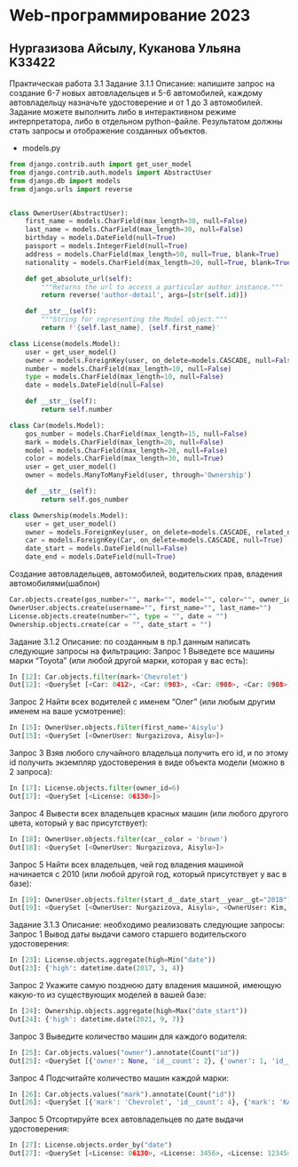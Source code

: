 Web-программирование 2023
========================
Нургазизова Айсылу, Куканова Ульяна K33422
-------------------------
Практическая работа 3.1
Задание 3.1.1
Описание: напишите запрос на создание 6-7 новых автовладельцев и 5-6 автомобилей, каждому автовладельцу назначьте удостоверение и от 1 до 3 автомобилей. Задание можете выполнить либо в интерактивном режиме интерпретатора, либо в отдельном python-файле. Результатом должны стать запросы и отображение созданных объектов.
- models.py 
```python
from django.contrib.auth import get_user_model
from django.contrib.auth.models import AbstractUser
from django.db import models
from django.urls import reverse


class OwnerUser(AbstractUser):
    first_name = models.CharField(max_length=30, null=False)
    last_name = models.CharField(max_length=30, null=False)
    birthday = models.DateField(null=True)
    passport = models.IntegerField(null=True)
    address = models.CharField(max_length=50, null=True, blank=True)
    nationality = models.CharField(max_length=20, null=True, blank=True)

    def get_absolute_url(self):
        """Returns the url to access a particular author instance."""
        return reverse('author-detail', args=[str(self.id)])

    def __str__(self):
        """String for representing the Model object."""
        return f'{self.last_name}, {self.first_name}'

class License(models.Model):
    user = get_user_model()
    owner = models.ForeignKey(user, on_delete=models.CASCADE, null=False)
    number = models.CharField(max_length=10, null=False)
    type = models.CharField(max_length=10, null=False)
    date = models.DateField(null=False)

    def __str__(self):
        return self.number

class Car(models.Model):
    gos_number = models.CharField(max_length=15, null=False)
    mark = models.CharField(max_length=20, null=False)
    model = models.CharField(max_length=20, null=False)
    color = models.CharField(max_length=30, null=True)
    user = get_user_model()
    owner = models.ManyToManyField(user, through='Ownership')

    def __str__(self):
        return self.gos_number

class Ownership(models.Model):
    user = get_user_model()
    owner = models.ForeignKey(user, on_delete=models.CASCADE, related_name="start_d", null=True)
    car = models.ForeignKey(Car, on_delete=models.CASCADE, null=True)
    date_start = models.DateField(null=False)
    date_end = models.DateField(null=True)
```
Создание автовладельцев, автомобилей, водительских прав, владения автомобилями(шаблон)
```python
Car.objects.create(gos_number="", mark="", model="", color="", owner_id = "")
OwnerUser.objects.create(username="", first_name="", last_name="")
License.objects.create(number="", type = "", date = "")
Ownership.objects.create(car = "", date_start = "")
```
Задание 3.1.2
Описание: по созданным в пр.1 данным написать следующие запросы на фильтрацию:
Запрос 1
Выведете все машины марки “Toyota” (или любой другой марки, которая у вас есть):
```python
In [12]: Car.objects.filter(mark='Chevrolet')
Out[12]: <QuerySet [<Car: 0412>, <Car: 0903>, <Car: 0908>, <Car: 0908>]>
```
Запрос 2
Найти всех водителей с именем “Олег” (или любым другим именем на ваше усмотрение):
```python
In [15]: OwnerUser.objects.filter(first_name='Aisylu')
Out[15]: <QuerySet [<OwnerUser: Nurgazizova, Aisylu>]>
```
Запрос 3
Взяв любого случайного владельца получить его id, и по этому id получить экземпляр удостоверения в виде объекта модели (можно в 2 запроса):
```python
In [17]: License.objects.filter(owner_id=6)
Out[17]: <QuerySet [<License: 06130>]>
```
Запрос 4
Вывести всех владельцев красных машин (или любого другого цвета, который у вас присутствует):
```python
In [18]: OwnerUser.objects.filter(car__color = 'brown')
Out[18]: <QuerySet [<OwnerUser: Nurgazizova, Aisylu>]>
```
Запрос 5
Найти всех владельцев, чей год владения машиной начинается с 2010 (или любой другой год, который присутствует у вас в базе):
```python
In [19]: OwnerUser.objects.filter(start_d__date_start__year__gt="2018")
Out[19]: <QuerySet [<OwnerUser: Nurgazizova, Aisylu>, <OwnerUser: Kim, Seokjin>, <OwnerUser: Kim, Seokjin>]>
```
Задание 3.1.3
Описание: необходимо реализовать следующие запросы:
Запрос 1
Вывод даты выдачи самого старшего водительского удостоверения:
```python
In [23]: License.objects.aggregate(high=Min("date"))
Out[23]: {'high': datetime.date(2017, 3, 4)}
```
Запрос 2
Укажите самую позднюю дату владения машиной, имеющую какую-то из существующих моделей в вашей базе:
```python
In [24]: Ownership.objects.aggregate(high=Max("date_start"))
Out[24]: {'high': datetime.date(2021, 9, 7)}
```
Запрос 3
Выведите количество машин для каждого водителя:
```python
In [25]: Car.objects.values("owner").annotate(Count("id"))
Out[25]: <QuerySet [{'owner': None, 'id__count': 2}, {'owner': 1, 'id__count': 1}, {'owner': 6, 'id__count': 2}]>
```
Запрос 4
Подсчитайте количество машин каждой марки:
```python
In [26]: Car.objects.values("mark").annotate(Count("id"))
Out[26]: <QuerySet [{'mark': 'Chevrolet', 'id__count': 4}, {'mark': 'КАМАЗ', 'id__count': 1}]>
```
Запрос 5
Отсортируйте всех автовладельцев по дате выдачи удостоверения:
```python
In [27]: License.objects.order_by("date")
Out[27]: <QuerySet [<License: 06130>, <License: 3456>, <License: 12345>]>
```